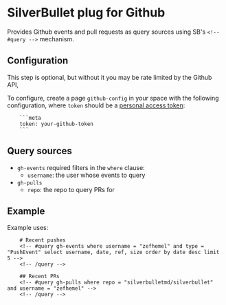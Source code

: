 # SilverBullet plug for Github
Provides Github events and pull requests as query sources using SB's `<!-- #query -->` mechanism.

## Configuration
This step is optional, but without it you may be rate limited by the Github API,

To configure, create a page `github-config` in your space with the following configuration, where `token` should be a [personal access token](https://github.com/settings/tokens):

        ```meta
        token: your-github-token
        ```

## Query sources

* `gh-events` required filters in the `where` clause:
    * `username`: the user whose events to query
* `gh-pulls`
    * `repo`: the repo to query PRs for

## Example

Example uses:

        # Recent pushes
        <!-- #query gh-events where username = "zefhemel" and type = "PushEvent" select username, date, ref, size order by date desc limit 5 -->
        <!-- /query -->

        ## Recent PRs
        <!-- #query gh-pulls where repo = "silverbulletmd/silverbullet" and username = "zefhemel" -->
        <!-- /query -->
        